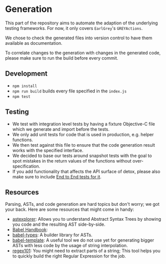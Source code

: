 # Generation

This part of the repository aims to automate the adaption of the underlying testing frameworks.
For now, it only covers `EarlGrey`'s `GREYActions`.

We chose to check the generated files into version control to have them available as documentation.

To correlate changes to the generation with changes in the generated code, please make sure to run the build before every commit.

## Development

- `npm install`
- `npm run build` builds every file specified in the `index.js`
- `npm test`

## Testing

- We test with integration level tests by having a fixture Objective-C file which we generate and import before the tests.
- We only add unit tests for code that is used in production, e.g. helper functions. 
- We then test against this file to ensure that the code generation result works with the specified interface.
- We decided to base our tests around snapshot tests with the goal to spot mistakes in the return values of the functions without over-specification.
- If you add functionality that affects the API surface of detox, please also make sure to include [End to End tests for it](../detox/test/e2e).

## Resources

Parsing, ASTs, and code generation are hard topics but don't worry; we got your back.
Here are some resources that might come in handy:

- [astexplorer](https://astexplorer.net): Allows you to understand Abstract Syntax Trees by showing you code and the resulting AST side-by-side.
- [Babel Handbook](https://github.com/thejameskyle/babel-handbook):
- [babel-types](https://github.com/babel/babel/tree/master/packages/babel-types): A builder library for ASTs.
- [babel-template](https://github.com/babel/babel/tree/master/packages/babel-template): A useful tool we do not use yet for generating bigger ASTs with less code by the usage of string interpolation.
- [regex101](https://regex101.com): You might need to extract parts of a string; This tool helps you to quickly build the right Regular Expression for the job.

